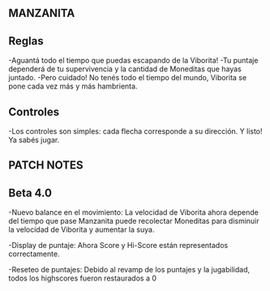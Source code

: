 ## MANZANITA ##

## Reglas
   -Aguantá todo el tiempo que puedas escapando de la Viborita!
   -Tu puntaje dependerá de tu supervivencia y la cantidad de Moneditas que hayas juntado.
   -Pero cuidado! No tenés todo el tiempo del mundo, Viborita se pone cada vez más y más hambrienta.

## Controles
   -Los controles son simples: cada flecha corresponde a su dirección. Y listo! Ya sabés jugar.


## PATCH NOTES ##

## Beta 4.0

   -Nuevo balance en el movimiento:
      La velocidad de Viborita ahora depende del tiempo que pase
      Manzanita puede recolectar Moneditas para disminuir la velocidad de Viborita y aumentar la suya.

   -Display de puntaje:
      Ahora Score y Hi-Score están representados correctamente.

   -Reseteo de puntajes:
      Debido al revamp de los puntajes y la jugabilidad, todos los highscores fueron restaurados a 0